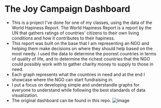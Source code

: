 # The Joy Campaign Dashboard
- This is a project I've done for one of my classes, using the data of the World Hapiness Report. The World Hapiness Report is a report by the UN that gathers ratings of countries' citizens to their own living conditions and how it contributes to their hapiness.
- This report was built on the base that I am representing an NGO and helping them make decisions on where they should help based on the most needy. I used the data to determine the poorest countries in terms of quality of life, and to determine the richest countries that the NGO could possibly work with to gather charity money to supply to those in need.
- Each graph represents what the countries in need and at the end I showcase where the NGO can start fundraising in.
- I put a focus on developing simple and understandle graphs for everyone to understand while following the best standards of data visualization.
- The original dashboard can be found in this repo.
![image](https://github.com/amanny02/The_Joy_Campaign_Dashboard/assets/92732404/a15bd499-d92d-4e50-93ad-5e652782b6c2)
